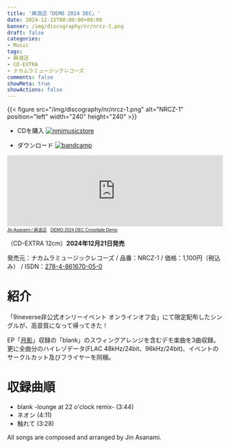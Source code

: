 ```yaml
---
title: '麻浪迅「DEMO 2024 DEC」'
date: 2024-12-15T00:00:00+09:00
banner: /img/discography/nr/nrcz-1.png
draft: false
categories:
- Music
tags:
- 麻浪迅
- CD-EXTRA
- ナカムラミュージックレコーズ
comments: false
showMeta: true
showActions: false
---
```


{{< figure src="/img/discography/nr/nrcz-1.png" alt="NRCZ-1" position="left" width="240" height="240" >}}

- CDを購入
<a href="https://nmimusic.booth.pm/items/6371255" target="_blank"><img src="/img/banner/nmi_music_store.png" alt="nmimusicstore"></a>

- ダウンロード
<a href="https://jinasanami.bandcamp.com/album/demo-2024-dec" target="_blank"><img src="/img/banner/bandcamp_banner.png" alt="bandcamp"></a>

<iframe width="100%" height="166" scrolling="no" frameborder="no" allow="autoplay" src="https://w.soundcloud.com/player/?url=https%3A//api.soundcloud.com/tracks/1969887727&color=%234ec8ca&auto_play=false&hide_related=false&show_comments=true&show_user=true&show_reposts=false&show_teaser=true"></iframe><div style="font-size: 10px; color: #cccccc;line-break: anywhere;word-break: normal;overflow: hidden;white-space: nowrap;text-overflow: ellipsis; font-family: Interstate,Lucida Grande,Lucida Sans Unicode,Lucida Sans,Garuda,Verdana,Tahoma,sans-serif;font-weight: 100;"><a href="https://soundcloud.com/hayatehay" title="Jin Asanami / 麻浪迅">Jin Asanami / 麻浪迅</a> · <a href="https://soundcloud.com/hayatehay/demo-2024-dec-crossfade-demo" title="DEMO 2024 DEC Crossfade Demo" target="_blank">DEMO 2024 DEC Crossfade Demo</a></div>

（CD-EXTRA 12cm）**2024年12月21日発売**

発売元：ナカムラミュージックレコーズ / 品番：NRCZ-1 / 価格：1,100円（税込み） / ISDN：[278-4-861670-05-0](https://isdn.jp/2784861670050)

# 紹介
「9ineverse非公式オンリーイベント オンラインオフ会」にて限定配布したシングルが、高音質になって帰ってきた！

EP「[月影](/music/nrch-1)」収録の「blank」のスウィングアレンジを含むデモ楽曲を3曲収録。更に全曲分のハイレゾデータ(FLAC 48kHz/24bit、96kHz/24bit)、イベントのサークルカット及びフライヤーを同梱。

# 収録曲順
- blank -lounge at 22 o'clock remix- (3:44)
- ネオン (4:11)
- 触れて (3:28)

All songs are composed and arranged by Jin Asanami.
